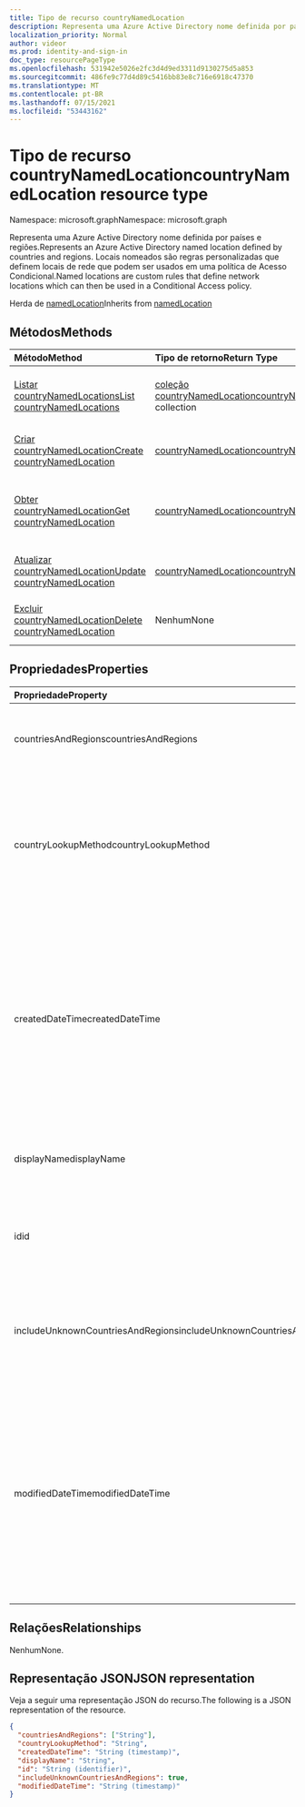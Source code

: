 ```yaml
---
title: Tipo de recurso countryNamedLocation
description: Representa uma Azure Active Directory nome definida por países e regiões. Locais nomeados são regras personalizadas que definem locais de rede que podem ser usados em uma política de Acesso Condicional.
localization_priority: Normal
author: videor
ms.prod: identity-and-sign-in
doc_type: resourcePageType
ms.openlocfilehash: 531942e5026e2fc3d4d9ed3311d9130275d5a853
ms.sourcegitcommit: 486fe9c77d4d89c5416bb83e8c716e6918c47370
ms.translationtype: MT
ms.contentlocale: pt-BR
ms.lasthandoff: 07/15/2021
ms.locfileid: "53443162"
---
```

# <a name="countrynamedlocation-resource-type"></a><span data-ttu-id="dd7df-104">Tipo de recurso countryNamedLocation</span><span class="sxs-lookup"><span data-stu-id="dd7df-104">countryNamedLocation resource type</span></span>

<span data-ttu-id="dd7df-105">Namespace: microsoft.graph</span><span class="sxs-lookup"><span data-stu-id="dd7df-105">Namespace: microsoft.graph</span></span>

<span data-ttu-id="dd7df-106">Representa uma Azure Active Directory nome definida por países e regiões.</span><span class="sxs-lookup"><span data-stu-id="dd7df-106">Represents an Azure Active Directory named location defined by countries and regions.</span></span> <span data-ttu-id="dd7df-107">Locais nomeados são regras personalizadas que definem locais de rede que podem ser usados em uma política de Acesso Condicional.</span><span class="sxs-lookup"><span data-stu-id="dd7df-107">Named locations are custom rules that define network locations which can then be used in a Conditional Access policy.</span></span>

<span data-ttu-id="dd7df-108">Herda de [namedLocation](../resources/namedLocation.md)</span><span class="sxs-lookup"><span data-stu-id="dd7df-108">Inherits from [namedLocation](../resources/namedLocation.md)</span></span>

## <a name="methods"></a><span data-ttu-id="dd7df-109">Métodos</span><span class="sxs-lookup"><span data-stu-id="dd7df-109">Methods</span></span>

| <span data-ttu-id="dd7df-110">Método</span><span class="sxs-lookup"><span data-stu-id="dd7df-110">Method</span></span>       | <span data-ttu-id="dd7df-111">Tipo de retorno</span><span class="sxs-lookup"><span data-stu-id="dd7df-111">Return Type</span></span> | <span data-ttu-id="dd7df-112">Descrição</span><span class="sxs-lookup"><span data-stu-id="dd7df-112">Description</span></span> |
|:-------------|:------------|:------------|
| [<span data-ttu-id="dd7df-113">Listar countryNamedLocations</span><span class="sxs-lookup"><span data-stu-id="dd7df-113">List countryNamedLocations</span></span>](../api/conditionalaccessroot-list-namedlocations.md) | <span data-ttu-id="dd7df-114">[coleção countryNamedLocation](countryNamedLocation.md)</span><span class="sxs-lookup"><span data-stu-id="dd7df-114">[countryNamedLocation](countryNamedLocation.md) collection</span></span> | <span data-ttu-id="dd7df-115">Obter todos os **objetos countryNamedLocation** na organização.</span><span class="sxs-lookup"><span data-stu-id="dd7df-115">Get all the **countryNamedLocation** objects in the organization.</span></span> |
| [<span data-ttu-id="dd7df-116">Criar countryNamedLocation</span><span class="sxs-lookup"><span data-stu-id="dd7df-116">Create countryNamedLocation</span></span>](../api/conditionalaccessroot-post-namedlocations.md) | [<span data-ttu-id="dd7df-117">countryNamedLocation</span><span class="sxs-lookup"><span data-stu-id="dd7df-117">countryNamedLocation</span></span>](countryNamedLocation.md) | <span data-ttu-id="dd7df-118">Crie um novo **objeto countryNamedLocation.**</span><span class="sxs-lookup"><span data-stu-id="dd7df-118">Create a new **countryNamedLocation** object.</span></span> |
| [<span data-ttu-id="dd7df-119">Obter countryNamedLocation</span><span class="sxs-lookup"><span data-stu-id="dd7df-119">Get countryNamedLocation</span></span>](../api/countrynamedlocation-get.md) | [<span data-ttu-id="dd7df-120">countryNamedLocation</span><span class="sxs-lookup"><span data-stu-id="dd7df-120">countryNamedLocation</span></span>](countrynamedlocation.md) | <span data-ttu-id="dd7df-121">Leia as propriedades e as relações de um **objeto countryNamedLocation.**</span><span class="sxs-lookup"><span data-stu-id="dd7df-121">Read the properties and relationships of a **countryNamedLocation** object.</span></span> |
| [<span data-ttu-id="dd7df-122">Atualizar countryNamedLocation</span><span class="sxs-lookup"><span data-stu-id="dd7df-122">Update countryNamedLocation</span></span>](../api/countrynamedlocation-update.md) | [<span data-ttu-id="dd7df-123">countryNamedLocation</span><span class="sxs-lookup"><span data-stu-id="dd7df-123">countryNamedLocation</span></span>](countrynamedlocation.md) | <span data-ttu-id="dd7df-124">Atualize um **objeto countryNamedLocation.**</span><span class="sxs-lookup"><span data-stu-id="dd7df-124">Update a **countryNamedLocation** object.</span></span> |
| [<span data-ttu-id="dd7df-125">Excluir countryNamedLocation</span><span class="sxs-lookup"><span data-stu-id="dd7df-125">Delete countryNamedLocation</span></span>](../api/countrynamedlocation-delete.md) | <span data-ttu-id="dd7df-126">Nenhum</span><span class="sxs-lookup"><span data-stu-id="dd7df-126">None</span></span> | <span data-ttu-id="dd7df-127">Exclua **um objeto countryNamedLocation.**</span><span class="sxs-lookup"><span data-stu-id="dd7df-127">Delete a **countryNamedLocation** object.</span></span> |

## <a name="properties"></a><span data-ttu-id="dd7df-128">Propriedades</span><span class="sxs-lookup"><span data-stu-id="dd7df-128">Properties</span></span>

| <span data-ttu-id="dd7df-129">Propriedade</span><span class="sxs-lookup"><span data-stu-id="dd7df-129">Property</span></span>     | <span data-ttu-id="dd7df-130">Tipo</span><span class="sxs-lookup"><span data-stu-id="dd7df-130">Type</span></span>        | <span data-ttu-id="dd7df-131">Descrição</span><span class="sxs-lookup"><span data-stu-id="dd7df-131">Description</span></span> |
|:-------------|:------------|:------------|
|<span data-ttu-id="dd7df-132">countriesAndRegions</span><span class="sxs-lookup"><span data-stu-id="dd7df-132">countriesAndRegions</span></span>|<span data-ttu-id="dd7df-133">Coleção de cadeias de caracteres</span><span class="sxs-lookup"><span data-stu-id="dd7df-133">String collection</span></span>|<span data-ttu-id="dd7df-134">Lista de países e/ou regiões no formato de duas letras especificado pela ISO 3166-2.</span><span class="sxs-lookup"><span data-stu-id="dd7df-134">List of countries and/or regions in two-letter format specified by ISO 3166-2.</span></span>|
|<span data-ttu-id="dd7df-135">countryLookupMethod</span><span class="sxs-lookup"><span data-stu-id="dd7df-135">countryLookupMethod</span></span>|<span data-ttu-id="dd7df-136">countryLookupMethodType</span><span class="sxs-lookup"><span data-stu-id="dd7df-136">countryLookupMethodType</span></span>|<span data-ttu-id="dd7df-137">Determina em qual método é usado para decidir em qual país o usuário está localizado.</span><span class="sxs-lookup"><span data-stu-id="dd7df-137">Determines what method is used to decide which country the user is located in.</span></span> <span data-ttu-id="dd7df-138">Os valores possíveis são: `clientIpAddress` e `authenticatorAppGps`.</span><span class="sxs-lookup"><span data-stu-id="dd7df-138">Possible values are `clientIpAddress` and `authenticatorAppGps`.</span></span>|
|<span data-ttu-id="dd7df-139">createdDateTime</span><span class="sxs-lookup"><span data-stu-id="dd7df-139">createdDateTime</span></span>|<span data-ttu-id="dd7df-140">DateTimeOffset</span><span class="sxs-lookup"><span data-stu-id="dd7df-140">DateTimeOffset</span></span>|<span data-ttu-id="dd7df-141">O tipo Timestamp representa a data e a hora de criação do local usando o formato ISO 8601 e está sempre em horário UTC.</span><span class="sxs-lookup"><span data-stu-id="dd7df-141">The Timestamp type represents creation date and time of the location using ISO 8601 format and is always in UTC time.</span></span> <span data-ttu-id="dd7df-142">Por exemplo, meia-noite UTC em 1 de janeiro de 2014 é `2014-01-01T00:00:00Z`.</span><span class="sxs-lookup"><span data-stu-id="dd7df-142">For example, midnight UTC on Jan 1, 2014 is `2014-01-01T00:00:00Z`.</span></span> <span data-ttu-id="dd7df-143">Somente leitura.</span><span class="sxs-lookup"><span data-stu-id="dd7df-143">Read-only.</span></span> <span data-ttu-id="dd7df-144">Herdado [de namedLocation](../resources/namedLocation.md).</span><span class="sxs-lookup"><span data-stu-id="dd7df-144">Inherited from [namedLocation](../resources/namedLocation.md).</span></span>|
|<span data-ttu-id="dd7df-145">displayName</span><span class="sxs-lookup"><span data-stu-id="dd7df-145">displayName</span></span>|<span data-ttu-id="dd7df-146">String</span><span class="sxs-lookup"><span data-stu-id="dd7df-146">String</span></span>|<span data-ttu-id="dd7df-147">Nome acessível para humanos do local.</span><span class="sxs-lookup"><span data-stu-id="dd7df-147">Human-readable name of the location.</span></span> <span data-ttu-id="dd7df-148">Herdado [de namedLocation](../resources/namedLocation.md).</span><span class="sxs-lookup"><span data-stu-id="dd7df-148">Inherited from [namedLocation](../resources/namedLocation.md).</span></span>|
|<span data-ttu-id="dd7df-149">id</span><span class="sxs-lookup"><span data-stu-id="dd7df-149">id</span></span>|<span data-ttu-id="dd7df-150">String</span><span class="sxs-lookup"><span data-stu-id="dd7df-150">String</span></span>|<span data-ttu-id="dd7df-151">Identificador de um objeto namedLocation.</span><span class="sxs-lookup"><span data-stu-id="dd7df-151">Identifier of a namedLocation object.</span></span> <span data-ttu-id="dd7df-152">Somente leitura.</span><span class="sxs-lookup"><span data-stu-id="dd7df-152">Read-only.</span></span> <span data-ttu-id="dd7df-153">Herdado [de namedLocation](../resources/namedLocation.md).</span><span class="sxs-lookup"><span data-stu-id="dd7df-153">Inherited from [namedLocation](../resources/namedLocation.md).</span></span>|
|<span data-ttu-id="dd7df-154">includeUnknownCountriesAndRegions</span><span class="sxs-lookup"><span data-stu-id="dd7df-154">includeUnknownCountriesAndRegions</span></span>|<span data-ttu-id="dd7df-155">Booliano</span><span class="sxs-lookup"><span data-stu-id="dd7df-155">Boolean</span></span>|<span data-ttu-id="dd7df-156">True se os endereços IP que não mapeiam para um país ou região devem ser incluídos no local nomeado.</span><span class="sxs-lookup"><span data-stu-id="dd7df-156">True if IP addresses that don't map to a country or region should be included in the named location.</span></span>|
|<span data-ttu-id="dd7df-157">modifiedDateTime</span><span class="sxs-lookup"><span data-stu-id="dd7df-157">modifiedDateTime</span></span>|<span data-ttu-id="dd7df-158">DateTimeOffset</span><span class="sxs-lookup"><span data-stu-id="dd7df-158">DateTimeOffset</span></span>|<span data-ttu-id="dd7df-159">O tipo Timestamp representa a última data e hora modificadas do local usando o formato ISO 8601 e está sempre em horário UTC.</span><span class="sxs-lookup"><span data-stu-id="dd7df-159">The Timestamp type represents last modified date and time of the location using ISO 8601 format and is always in UTC time.</span></span> <span data-ttu-id="dd7df-160">Por exemplo, meia-noite UTC em 1 de janeiro de 2014 é `2014-01-01T00:00:00Z`.</span><span class="sxs-lookup"><span data-stu-id="dd7df-160">For example, midnight UTC on Jan 1, 2014 is `2014-01-01T00:00:00Z`.</span></span> <span data-ttu-id="dd7df-161">Somente leitura.</span><span class="sxs-lookup"><span data-stu-id="dd7df-161">Read-only.</span></span> <span data-ttu-id="dd7df-162">Herdado [de namedLocation](../resources/namedLocation.md).</span><span class="sxs-lookup"><span data-stu-id="dd7df-162">Inherited from [namedLocation](../resources/namedLocation.md).</span></span>|

## <a name="relationships"></a><span data-ttu-id="dd7df-163">Relações</span><span class="sxs-lookup"><span data-stu-id="dd7df-163">Relationships</span></span>

<span data-ttu-id="dd7df-164">Nenhum</span><span class="sxs-lookup"><span data-stu-id="dd7df-164">None.</span></span>

## <a name="json-representation"></a><span data-ttu-id="dd7df-165">Representação JSON</span><span class="sxs-lookup"><span data-stu-id="dd7df-165">JSON representation</span></span>

<span data-ttu-id="dd7df-166">Veja a seguir uma representação JSON do recurso.</span><span class="sxs-lookup"><span data-stu-id="dd7df-166">The following is a JSON representation of the resource.</span></span>

<!-- {
  "blockType": "resource",
  "optionalProperties": [

  ],
  "@odata.type": "microsoft.graph.countryNamedLocation"
}-->

```json
{
  "countriesAndRegions": ["String"],
  "countryLookupMethod": "String",
  "createdDateTime": "String (timestamp)",
  "displayName": "String",
  "id": "String (identifier)",
  "includeUnknownCountriesAndRegions": true,
  "modifiedDateTime": "String (timestamp)"
}
```

<!-- uuid: 16cd6b66-4b1a-43a1-adaf-3a886856ed98
2019-02-04 14:57:30 UTC -->
<!-- {
  "type": "#page.annotation",
  "description": "countryNamedLocation resource",
  "keywords": "",
  "section": "documentation",
  "tocPath": ""
}-->
